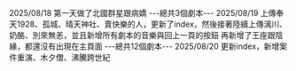 2025/08/18 第一天做了北國群星跟病嬌
---總共3個劇本---
2025/08/19 上傳奉天1928、孤城、晴天神社、賣快樂的人，更新了index，然後接著陸續上傳漓川、奶酪、別來無恙，並且新增所有劇本的音樂與回上一頁的按鈕
再新增了王座跟陰緣，都還沒有出現在主頁面
---總共12個劇本---
2025/08/20 更新index，新增案件重演、木夕僧、沸騰跨世紀

